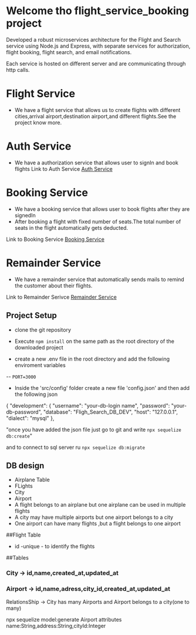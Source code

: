 # Welcome tho flight_service_booking project

Developed a robust microservices architecture for the Flight and Search service using Node.js and Express,
with separate services for authorization, flight booking, flight search, and email notifications.


Each service is hosted on different server and are communicating through http calls.

# Flight Service
- We have a flight service that allows us to create flights with different cities,arrival airport,destination airport,and different flights.See the project know more.

# Auth Service 
- We have a authorization service that allows user to signIn and book flights 
Link to Auth Service [Auth Service](https://github.com/Aamir0890/Auth_Service)

# Booking Service
- We have a booking service that allows user to book flights after they are signedIn
- After booking a flight with fixed number of seats.The total number of seats in the flight automatically gets deducted.

Link to Booking Service [Booking Service](https://github.com/Aamir0890/AirTicketBookingService)


# Remainder Service
- We have a remainder service that automatically sends mails to remind the customer about their flights.

Link to Remainder Serivce [Remainder Service](https://github.com/Aamir0890/Remainder_Service)


## Project Setup
- clone the git repository

- Execute `npm install` on the same path as the root directory of the downloaded project

- create a new .env file in the root directory and add the following enviroment variables

-- `PORT=3000`

- Inside the 'src/config' folder create a new file 'config.json' and then add the following json

{
  "development": {
    "username": "your-db-login name",
    "password": "your-db-password",
    "database": "Fligh_Search_DB_DEV",
    "host": "127.0.0.1",
    "dialect": "mysql"
  },


  "once you have added the json file just go to git and write `npx sequelize db:create`"
  
  and to connect to sql server ru `npx sequelize db:migrate`
  
 ## DB design
 - Airplane Table
 - FLights
 - City
 - Airport
 - A flight belongs to an airplane but one airplane can be used in multiple flights
 - A city may have multiple airports but one airport belongs to a city
 - One airport can have many flights ,but a flight belongs to one airport



##Flight Table

- id -unique - to identify the flights

##Tables


### City -> id,name,created_at,updated_at


### Airport -> id,name,adress,city_id,created_at,updated_at
  RelationsShip -> City has many Airports and Airport belongs to a city(one to many)

npx sequelize model:generate Airport attributes name:String,address:String,cityId:Integer




